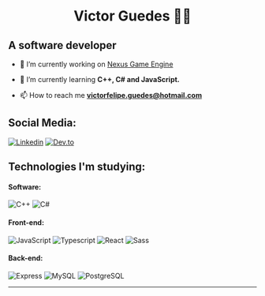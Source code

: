 <h1 align="center">Victor Guedes 👨‍💻</h1>

## A software developer

- 🔭 I’m currently working on [Nexus Game Engine](https://github.com/vitogd/Nexus)

- 🌱 I’m currently learning **C++, C# and JavaScript.**

- 📫 How to reach me **victorfelipe.guedes@hotmail.com**

## Social Media:

[![Linkedin](https://img.shields.io/badge/-LinkedIn-blue?style=flat-square&logo=Linkedin&logoColor=white&link=https://linkedin.com/in/brennankbrown/)](https://linkedin.com/in/vitogd/)
[![Dev.to](https://img.shields.io/badge/-dev&#46;to-0A0A0A?style=flat-square&labelColor=0A0A0A&logo=dev.to&logoColor=white&link=https://dev.to/brennan)](https://dev.to/vitogd)
<!-- [![Twitter](https://img.shields.io/badge/-Twitter-1ca0f1?style=flat-square&labelColor=1ca0f1&logo=twitter&logoColor=white&link=https://twitter.com/brennankbrown)](https://twitter.com/vitogd1) -->

## Technologies I'm studying:

#### Software:

![C++](http://img.shields.io/badge/-C++-3776AB?style=flat-square&logo=c%2B%2B&logoColor=ffffff)
![C#](http://img.shields.io/badge/-C%23-663399?style=flat-square&logo=c-sharp&logoColor=ffffff)
<!-- ![Java](http://img.shields.io/badge/-Java-f89820?style=flat-square&logo=java&logoColor=ffffff) -->

#### Front-end:

![JavaScript](https://img.shields.io/badge/-JavaScript-%23F7DF1C?style=flat-square&logo=javascript&logoColor=000000&color=d1b01f)
![Typescript](https://img.shields.io/badge/-Typescript-336791?style=flat-square&logo=typescript&&logoColor=FFFFFF&)
![React](https://img.shields.io/badge/-React-%23282C34?style=flat-square&logo=react)
![Sass](https://img.shields.io/badge/-SASS-%23CC6699?style=flat-square&logo=sass&logoColor=ffffff)


#### Back-end:

![Express](https://img.shields.io/badge/express.js%20-%23404d59.svg?&style=flat-square)
![MySQL](https://img.shields.io/badge/mysql-%23000f.svg?&style=flat-square&logo=mysql&logoColor=white)
![PostgreSQL](https://img.shields.io/badge/-PostgreSQL-336791?style=flat-square&logo=postgresql&logoColor=FFFFFF)

<!--- 
#### Editors and Operating Systems:

![VS 2019](http://img.shields.io/badge/-VS%202019-663399?style=flat-square&logo=visual-studio&logoColor=ffffff)
![VS Code](http://img.shields.io/badge/-VS%20Code-007ACC?style=flat-square&logo=visual-studio-code&logoColor=ffffff)
![Ubuntu](http://img.shields.io/badge/-Ubuntu-A81D33?style=flat-square&logo=ubuntu&logoColor=ffffff) -->

<hr>
